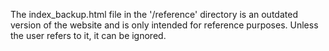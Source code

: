 The index_backup.html file in the '/reference' directory is an outdated version of the website and is only intended for reference purposes. Unless the user refers to it, it can be ignored.
